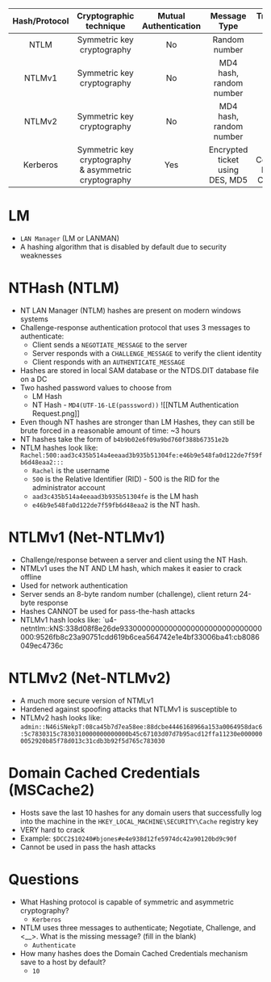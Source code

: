 | Hash/Protocol 	|                Cryptographic technique               	| Mutual Authentication 	|           Message Type          	|               Trusted Third Party               	|
|:-------------:	|:----------------------------------------------------:	|:---------------------:	|:-------------------------------:	|:-----------------------------------------------:	|
| NTLM          	| Symmetric key cryptography                           	| No                    	| Random number                   	| Domain Controller                               	|
| NTLMv1        	| Symmetric key cryptography                           	| No                    	| MD4 hash, random number         	| Domain Controller                               	|
| NTLMv2        	| Symmetric key cryptography                           	| No                    	| MD4 hash, random number         	| Domain Controller                               	|
| Kerberos      	| Symmetric key cryptography & asymmetric cryptography 	| Yes                   	| Encrypted ticket using DES, MD5 	| Domain Controller/Key Distribution Center (KDC) 	|

# LM
- `LAN Manager` (LM or LANMAN)
- A hashing algorithm that is disabled by default due to security weaknesses
# NTHash (NTLM)
- NT LAN Manager (NTLM) hashes are present on modern windows systems
- Challenge-response authentication protocol that uses 3 messages to authenticate:
	- Client sends a `NEGOTIATE_MESSAGE` to the server
	- Server responds with a `CHALLENGE_MESSAGE` to verify the client identity
	- Client responds with an `AUTHENTICATE_MESSAGE`
- Hashes are stored in local SAM database or the NTDS.DIT database file on a DC
- Two hashed password values to choose from
	- LM Hash
	- NT Hash - `MD4(UTF-16-LE(passsword))`
![[NTLM Authentication Request.png]]
- Even though NT hashes are stronger than LM Hashes, they can still be brute forced in a reasonable amount of time: ~3 hours
- NT hashes take the form of `b4b9b02e6f09a9bd760f388b67351e2b`
- NTLM hashes look like: `Rachel:500:aad3c435b514a4eeaad3b935b51304fe:e46b9e548fa0d122de7f59fb6d48eaa2:::`
	- `Rachel` is the username
	- `500` is the Relative Identifier (RID) - 500 is the RID for the administrator account
	- `aad3c435b514a4eeaad3b935b51304fe` is the LM hash
	- `e46b9e548fa0d122de7f59fb6d48eaa2` is the NT hash.
# NTLMv1 (Net-NTLMv1)
- Challenge/response between a server and client using the NT Hash.
- NTMLv1 uses the NT AND LM hash, which makes it easier to crack offline
- Used for network authentication
- Server sends an 8-byte random number (challenge), client return 24-byte response
- Hashes CANNOT be used for pass-the-hash attacks
- NTLMv1 hash looks like:
`u4-netntlm::kNS:338d08f8e26de93300000000000000000000000000000000:9526fb8c23a90751cdd619b6cea564742e1e4bf33006ba41:cb8086049ec4736c
# NTLMv2 (Net-NTLMv2)
- A much more secure version of NTMLv1
- Hardened against spoofing attacks that NTLMv1 is susceptible to
- NTLMv2 hash looks like: `admin::N46iSNekpT:08ca45b7d7ea58ee:88dcbe4446168966a153a0064958dac6:5c7830315c7830310000000000000b45c67103d07d7b95acd12ffa11230e0000000052920b85f78d013c31cdb3b92f5d765c783030`
# Domain Cached Credentials (MSCache2)
- Hosts save the last 10 hashes for any domain users that successfully log into the machine in the `HKEY_LOCAL_MACHINE\SECURITY\Cache` registry key
- VERY hard to crack
- Example: `$DCC2$10240#bjones#e4e938d12fe5974dc42a90120bd9c90f`
- Cannot be used in pass the hash attacks
# Questions
-  What Hashing protocol is capable of symmetric and asymmetric cryptography? 
	- `Kerberos`
- NTLM uses three messages to authenticate; Negotiate, Challenge, and <__>. What is the missing message? (fill in the blank)
	- `Authenticate`
- How many hashes does the Domain Cached Credentials mechanism save to a host by default?
	- `10`
